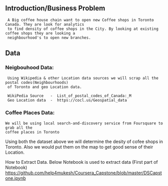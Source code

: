 ## Introduction/Business Problem
     A Big coffee house chain want to open new Coffee shops in Toronto Canada. They are look for analytics 
     to find density of coffee shops in the City. By looking at existing coffee shops they are looking a
     neighbourhood's to open new branches.
     
     
 ## Data 
  
  ### Neigbouhood Data:
     Using Wikipedia & other Location data sources we will scrap all the postal codes(Neighbourhoods)
     of Toronto and geo Location data.
     
     WikiPedia Source   -  List_of_postal_codes_of_Canada:_M
     Geo Location data  -  https://cocl.us/Geospatial_data
     
  
  ### Coffee Places Data:
    We will be using local search-and-discovery service from Foursquare to grab all the 
    coffee places in Toronto
    
  Using both the dataset above we will determine the desity of cofee shops in Toronto. Also we would put them on the map 
  to get good sense of their Location.
  
  
  How to Extract Data. 
  Below Notebook is used to extract data (First part of Notebook)
  https://github.com/help4mukesh/Coursera_Capstone/blob/master/DSCapstone.ipynb
  
  
     
    
 
